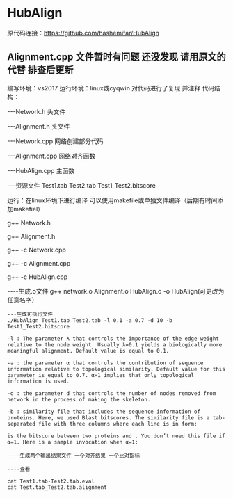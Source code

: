 # HubAlign
原代码连接：https://github.com/hashemifar/HubAlign

## Alignment.cpp 文件暂时有问题 还没发现 请用原文的代替 排查后更新

编写环境：vs2017 运行环境：linux或cyqwin 
对代码进行了复现 并注释
代码结构：


  ---Network.h 头文件
  
  ---Alignment.h 头文件
  
  ---Network.cpp 网络创建部分代码
  
  ---Alignment.cpp 网络对齐函数
  
  ---HubAlign.cpp 主函数
  
  ---资源文件 Test1.tab Test2.tab Test1_Test2.bitscore
 
运行：在linux环境下进行编译  可以使用makefile或单独文件编译（后期有时间添加makefiel）


g++ Network.h

g++ Alignment.h

g++ -c Network.cpp

g++ -c Alignment.cpp

g++ -c HubAlign.cpp

----生成.o文件
g++ network.o Alignment.o HubAlign.o -o HubAlign(可更改为任意名字）
 
    ---生成可执行文件
    ./HubAlign Test1.tab Test2.tab -l 0.1 -a 0.7 -d 10 -b Test1_Test2.bitscore
    
    -l : The parameter λ that controls the importance of the edge weight relative to the node weight. Usually λ=0.1 yields a biologically more meaningful alignment. Default value is equal to 0.1.

    -a : the parameter α that controls the contribution of sequence information relative to topological similarity. Default value for this parameter is equal to 0.7. α=1 implies that only topological information is used.

    -d : the parameter d that controls the number of nodes removed from network in the process of making the skeleton.

    -b : similarity file that includes the sequence information of proteins. Here, we used Blast bitscores. The similarity file is a tab-separated file with three columns where each line is in form:

    is the bitscore between two proteins and . You don’t need this file if α=1. Here is a sample invocation when α=1:
    
    ----生成两个输出结果文件 一个对齐结果 一个比对指标
    
    ----查看
    
    cat Test1.tab-Test2.tab.eval
    cat Test.tab_Test2.tab.alignment
 
   
